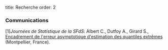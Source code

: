title: Recherche
order: 2

### Communications
[1]*Journées de Statistique de la SFdS*: Albert C., Dutfoy A., Girard S., [Encadrement de l'erreur asymptotique d'estimation des quantiles extrêmes](http://papersjds16.sfds.asso.fr/submission_82.pdf) (Montpellier, France).

